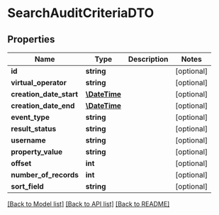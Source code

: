 # SearchAuditCriteriaDTO

## Properties
Name | Type | Description | Notes
------------ | ------------- | ------------- | -------------
**id** | **string** |  | [optional] 
**virtual_operator** | **string** |  | [optional] 
**creation_date_start** | [**\DateTime**](\DateTime.md) |  | [optional] 
**creation_date_end** | [**\DateTime**](\DateTime.md) |  | [optional] 
**event_type** | **string** |  | [optional] 
**result_status** | **string** |  | [optional] 
**username** | **string** |  | [optional] 
**property_value** | **string** |  | [optional] 
**offset** | **int** |  | [optional] 
**number_of_records** | **int** |  | [optional] 
**sort_field** | **string** |  | [optional] 

[[Back to Model list]](../README.md#documentation-for-models) [[Back to API list]](../README.md#documentation-for-api-endpoints) [[Back to README]](../README.md)


